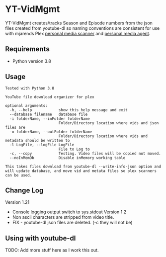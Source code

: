 
# YT-VidMgmt

YT-VidMgmt creates/tracks Season and Episode numbers from the json files created from youtube-dl so naming conventions are consistent for use with mjarends Plex [personal media scanner](https://bitbucket.org/mjarends/plex-scanners) and [personal media agent](https://bitbucket.org/mjarends/extendedpersonalmedia-agent.bundle).

## Requirements

- Python version 3.8

## Usage

```
Tested with Python 3.8

YouTube file download organizer for plex

optional arguments:
  -h, --help            show this help message and exit
  --database filename   database file
  -i folderName, --inFolder folderName
                        Folder/Directory location where vids and json files are
  -o folderName, --outFolder folderName
                        Folder/Directory location where vids and metadata should be written to
  -l LogFile, --logFile LogFile
                        File to Log to
  -c, --copy            Testing. Video files will be copied not moved.
  --noInMemDb           Disable inMemory working table

This takes files download from youtube-dl --write-info-json option and will update database, and move vid and metata files so plex scanners can be used.
```

## Change Log

Version 1.21
- Console logging output switch to sys.stdout
Version 1.2
- Non ascii characters are stripped from video title.
- FIX - youtube-dl json files are deleted. (-c they will not be)

## Using with youtube-dl

TODO: Add more stuff here as I work this out.